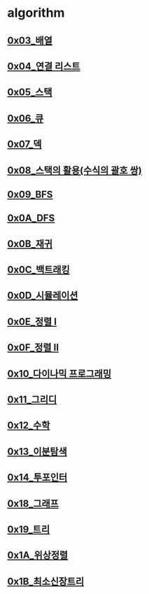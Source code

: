 # algorithm

## [0x03_배열](https://youtu.be/mBeyFsHqzHg)
## [0x04_연결 리스트](https://youtu.be/C6MX5u7r72E)
## [0x05_스택](https://youtu.be/0DsyCXIN7Wg)
## [0x06_큐](https://youtu.be/D_fwSy5tRAY)
## [0x07_덱](https://youtu.be/0mEzJ4S1d8o)
## [0x08_스택의 활용(수식의 괄호 쌍)](https://youtu.be/cdjjk-ryPKc)
## [0x09_BFS](https://youtu.be/ftOmGdm95XI)
## [0x0A_DFS](https://youtu.be/93jy2yUYfVE)
## [0x0B_재귀](https://youtu.be/8vDDJm5EewM)
## [0x0C_백트래킹](https://youtu.be/Enz2csssTCs)
## [0x0D_시뮬레이션](https://youtu.be/jZwf4OPlhtk)
## [0x0E_정렬 I](https://youtu.be/59fZkZO0Bo4)
## [0x0F_정렬 II](https://youtu.be/dq5t1woLJMw)
## [0x10_다이나믹 프로그래밍](https://youtu.be/5leTtB3PQu0)
## [0x11_그리디](https://youtu.be/De0Qg-2O80c)
## [0x12_수학](https://youtu.be/2RCJApSVxRI)
## [0x13_이분탐색](https://youtu.be/3TkaOKHxHnI)
## [0x14_투포인터](https://youtu.be/I_0aAKzu0m8)

## [0x18_그래프](https://youtu.be/9iI6fuOLiLg)
## [0x19_트리](https://youtu.be/nehRy6hAJsA)
## [0x1A_위상정렬](https://youtu.be/Th-gLZUrd04)
## [0x1B_최소신장트리](https://youtu.be/4wA3bncb64E)